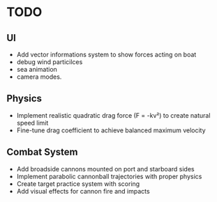 # TODO


## UI
- Add vector informations system to show forces acting on boat
- debug wind particilces
- sea animation
- camera modes.


## Physics
- Implement realistic quadratic drag force (F = -kv²) to create natural speed limit
- Fine-tune drag coefficient to achieve balanced maximum velocity


## Combat System
- Add broadside cannons mounted on port and starboard sides
- Implement parabolic cannonball trajectories with proper physics
- Create target practice system with scoring
- Add visual effects for cannon fire and impacts